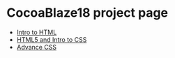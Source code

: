 # CocoaBlaze18 project page

<ul>
<li><a href="intro_HTML/index.html" target="_blank">Intro to HTML</a></li>
<li><a href="html5_to_css/index.html" target="_blank">HTML5 and Intro to CSS</a></li>
<li><a href="adv_css/index.html" target="_blank">Advance CSS</a></li>
</ul>
